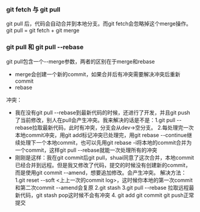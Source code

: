 ### git fetch 与 git pull
git pull 后，代码会自动合并到本地分支。而git fetch会忽略掉这个merge操作。
git pull = git fetch + git merge
### git pull 和 git pull --rebase
git pull包含一个--merge参数，两者的区别在于merge和rebase

+ merge会创建一个新的commit，如果合并后有冲突需要解决冲突后重新commit
+ rebase

冲突：
+ 我在没有git pull --rebase到最新代码的时候，还进行了开发，并且git push了当前修改，别人在pull会产生冲突。我来解决的话是不是：1.git pull --rebase拉取最新代码，此时有冲突，分支会从dev->空分支。 2.每处理完一次本地commit冲突，用git add标记冲突已处理完，用git rebase --continue继续处理下一个本地commit，也可以先用git rebase -i将本地的commit合并为一个commit，这样git pull --rebase就能一次处理所有的冲突
+ 刚刚是这样：我在git commit后git pull，shuai同意了这次合并，本地commit已经合并到远程。但是我又修改了代码，提交的时候没有创建新的commit，而是使用git commit --amend，想要追加修改。会产生冲突。              解决方法：1.git reset --soft <上上一次的commit log>，这时候你本地的第一次commit和第二次commit --amend会复原 2.git stash 3.git pull --rebase 拉取远程最新代码，git stash pop这时候不会有冲突 4. git add git commit git push正常提交

